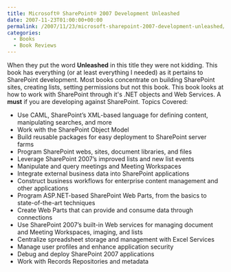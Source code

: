 ```yaml
---
title: Microsoft® SharePoint® 2007 Development Unleashed
date: 2007-11-23T01:00:00+00:00
permalink: /2007/11/23/microsoft-sharepoint-2007-development-unleashed/
categories:
  - Books
  - Book Reviews
---
```

When they put the word **Unleashed** in this title they were not kidding. This book has everything (or at least everything I needed) as it pertains to SharePoint development. Most books concentrate on building SharePoint sites, creating lists, setting permissions but not this book. This book looks at how to work with SharePoint through it's .NET objects and Web Services. A **must** if you are developing against SharePoint. Topics Covered:

* Use CAML, SharePoint’s XML-based language for defining content, manipulating searches, and more
* Work with the SharePoint Object Model
* Build reusable packages for easy deployment to SharePoint server farms
* Program SharePoint webs, sites, document libraries, and files
* Leverage SharePoint 2007’s improved lists and new list events
* Manipulate and query meetings and Meeting Workspaces
* Integrate external business data into SharePoint applications
* Construct business workflows for enterprise content management and other applications
* Program ASP.NET-based SharePoint Web Parts, from the basics to state-of-the-art techniques
* Create Web Parts that can provide and consume data through connections
* Use SharePoint 2007’s built-in Web services for managing document and Meeting Workspaces, imaging, and lists
* Centralize spreadsheet storage and management with Excel Services
* Manage user profiles and enhance application security
* Debug and deploy SharePoint 2007 applications
* Work with Records Repositories and metadata